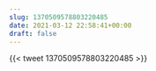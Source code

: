 ```yaml
---
slug: 1370509578803220485
date: 2021-03-12 22:58:41+00:00
draft: false
---
```


{{< tweet 1370509578803220485 >}}
